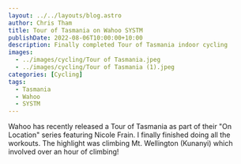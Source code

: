 ```yaml
---
layout: ../../layouts/blog.astro
author: Chris Tham
title: Tour of Tasmania on Wahoo SYSTM
publishDate: 2022-08-06T10:00:00+10:00
description: Finally completed Tour of Tasmania indoor cycling
images:
  - ../images/cycling/Tour of Tasmania.jpeg
  - ../images/cycling/Tour of Tasmania (1).jpeg
categories: [Cycling]
tags:
  - Tasmania
  - Wahoo
  - SYSTM
---
```


Wahoo has recently released a Tour of Tasmania as part of their "On Location"
series featuring Nicole Frain. I finally finished doing all the workouts. The
highlight was climbing Mt. Wellington (Kunanyi) which involved over an hour
of climbing!
